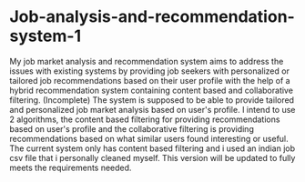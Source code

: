 # Job-analysis-and-recommendation-system-1
My job market analysis and recommendation system aims to address the issues with existing systems by providing job seekers with personalized or tailored job recommendations based on their user profile with the help of a hybrid recommendation system containing content based and collaborative filtering. (Incomplete)
The system is supposed to be able to provide tailored and personalized job market analysis based on user's profile. I intend to use 2 algorithms, the content based filtering for providing recommendations based on user's profile and the collaborative filtering is providing recommendations based on what similar users found interesting or useful. The current system only has content based filtering and i used an indian job csv file that i personally cleaned myself. This version will be updated to fully meets the requirements needed.
